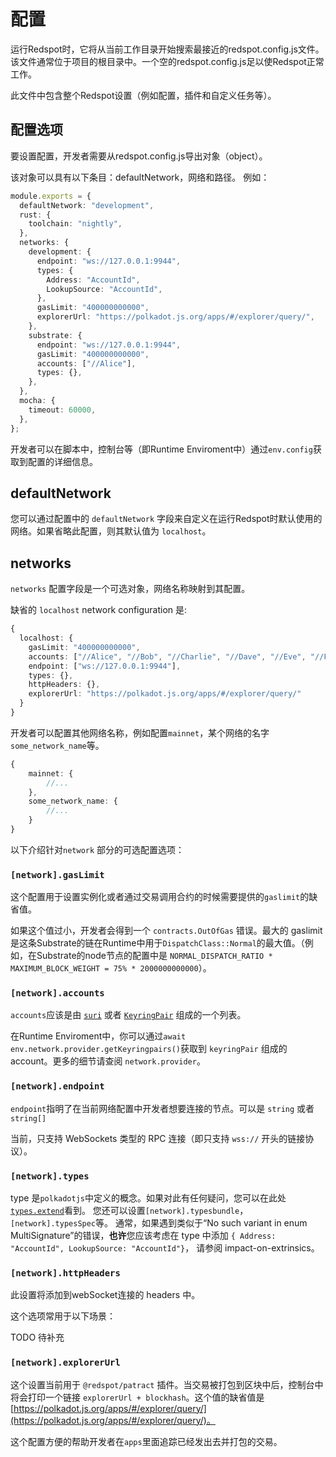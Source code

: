 # 配置

运行Redspot时，它将从当前工作目录开始搜索最接近的redspot.config.js文件。该文件通常位于项目的根目录中。一个空的redspot.config.js足以使Redspot正常工作。

此文件中包含整个Redspot设置（例如配置，插件和自定义任务等）。

## 配置选项
要设置配置，开发者需要从redspot.config.js导出对象（object）。

该对象可以具有以下条目：defaultNetwork，网络和路径。 例如：

```typescript
module.exports = {
  defaultNetwork: "development",
  rust: {
    toolchain: "nightly",
  },
  networks: {
    development: {
      endpoint: "ws://127.0.0.1:9944",
      types: {
        Address: "AccountId",
        LookupSource: "AccountId",
      },
      gasLimit: "400000000000",
      explorerUrl: "https://polkadot.js.org/apps/#/explorer/query/",
    },
    substrate: {
      endpoint: "ws://127.0.0.1:9944",
      gasLimit: "400000000000",
      accounts: ["//Alice"],
      types: {},
    },
  },
  mocha: {
    timeout: 60000,
  },
};
```

开发者可以在脚本中，控制台等（即Runtime Enviroment中）通过`env.config`获取到配置的详细信息。

## defaultNetwork 
您可以通过配置中的 `defaultNetwork` 字段来自定义在运行Redspot时默认使用的网络。如果省略此配置，则其默认值为 `localhost`。

## networks 
`networks` 配置字段是一个可选对象，网络名称映射到其配置。

缺省的 `localhost` network configuration 是:

```typescript
{
  localhost: {
    gasLimit: "400000000000",
    accounts: ["//Alice", "//Bob", "//Charlie", "//Dave", "//Eve", "//Ferdie"],
    endpoint: ["ws://127.0.0.1:9944"],
    types: {},
    httpHeaders: {},
    explorerUrl: "https://polkadot.js.org/apps/#/explorer/query/"
  }
}
```

开发者可以配置其他网络名称，例如配置`mainnet`，某个网络的名字`some_network_name`等。

```typescript
{
    mainnet: {
        //...
    },
    some_network_name: {
        //...
    }
}
```

以下介绍针对`network` 部分的可选配置选项：

### `[network].gasLimit`
这个配置用于设置实例化或者通过交易调用合约的时候需要提供的`gaslimit`的缺省值。

如果这个值过小，开发者会得到一个 `contracts.OutOfGas` 错误。最大的 gaslimit 是这条Substrate的链在Runtime中用于`DispatchClass::Normal`的最大值。（例如，在Substrate的node节点的配置中是 `NORMAL_DISPATCH_RATIO * MAXIMUM_BLOCK_WEIGHT = 75% * 2000000000000`）。

### `[network].accounts`
`accounts`应该是由 [`suri`](https://polkadot.js.org/docs/keyring/start/suri/) 或者 [`KeyringPair`](https://polkadot.js.org/docs/keyring/start/create/#adding-a-pair) 组成的一个列表。

在Runtime Enviroment中，你可以通过`await env.network.provider.getKeyringpairs()`获取到 `keyringPair` 组成的 account。更多的细节请查阅 `network.provider`。

### `[network].endpoint`
`endpoint`指明了在当前网络配置中开发者想要连接的节点。可以是 `string` 或者 `string[]`

当前，只支持 WebSockets 类型的 RPC 连接（即只支持 `wss://` 开头的链接协议）。

### `[network].types`
type 是`polkadotjs`中定义的概念。如果对此有任何疑问，您可以在此处[`types.extend`](https://polkadot.js.org/docs/api/start/types.extend/)看到。 您还可以设置`[network].typesbundle`，`[network].typesSpec`等。 通常，如果遇到类似于“No such variant in enum MultiSignature”的错误，**也许**您应该考虑在 type 中添加 `{ Address: "AccountId", LookupSource: "AccountId"}`， 请参阅 impact-on-extrinsics。

### `[network].httpHeaders`
此设置将添加到webSocket连接的 headers 中。

这个选项常用于以下场景：

TODO 待补充

### `[network].explorerUrl`
这个设置当前用于 `@redspot/patract` 插件。当交易被打包到区块中后，控制台中将会打印一个链接 `explorerUrl + blockhash`。这个值的缺省值是[https://polkadot.js.org/apps/#/explorer/query/](https://polkadot.js.org/apps/#/explorer/query/)。

这个配置方便的帮助开发者在`apps`里面追踪已经发出去并打包的交易。
